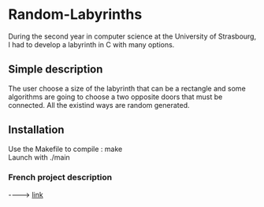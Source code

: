 # Random-Labyrinths
During the second year in computer science at the University of Strasbourg, I had to develop a labyrinth in C with many options. 

## Simple description
The user choose a size of the labyrinth that can be a rectangle and some algorithms are going to choose a two opposite doors that must be connected. All the existind ways are random generated. 

## Installation
Use the Makefile to compile : make <br>
Launch with ./main <br>

### French project description
----> [link](https://github.com/BoltMaud/Random-Labyrinths/blob/master/Boltenhagen_projSDA1.pdf)
